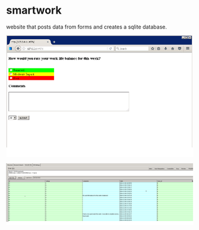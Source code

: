 # smartwork
website that posts data from forms and creates a sqlite database. 

![alt tag](screenshots/smartwork-site.png "Front End")

![alt tag](screenshots/smartwork-lite.png "SQLite database running inside a Firefox extension.")

